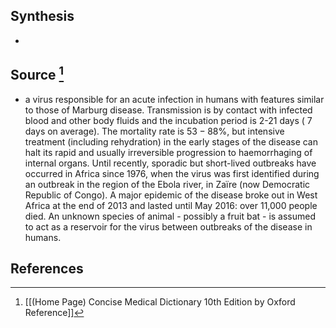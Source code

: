 ## Synthesis
- 
## Source [^1]
- a virus responsible for an acute infection in humans with features similar to those of Marburg disease. Transmission is by contact with infected blood and other body fluids and the incubation period is 2-21 days ( 7 days on average). The mortality rate is $53-88 \%$, but intensive treatment (including rehydration) in the early stages of the disease can halt its rapid and usually irreversible progression to haemorrhaging of internal organs. Until recently, sporadic but short-lived outbreaks have occurred in Africa since 1976, when the virus was first identified during an outbreak in the region of the Ebola river, in Zaïre (now Democratic Republic of Congo). A major epidemic of the disease broke out in West Africa at the end of 2013 and lasted until May 2016: over 11,000 people died. An unknown species of animal - possibly a fruit bat - is assumed to act as a reservoir for the virus between outbreaks of the disease in humans.
## References

[^1]: [[(Home Page) Concise Medical Dictionary 10th Edition by Oxford Reference]]
